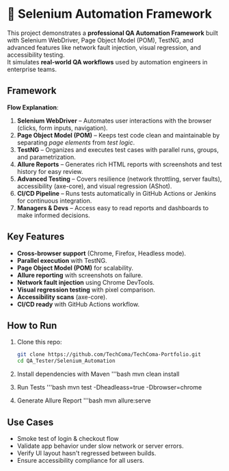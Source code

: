 # 🧪 Selenium Automation Framework

This project demonstrates a **professional QA Automation Framework** built with Selenium WebDriver, Page Object Model (POM), TestNG, and advanced features like network fault injection, visual regression, and accessibility testing.  
It simulates **real-world QA workflows** used by automation engineers in enterprise teams.



## Framework 

**Flow Explanation**:
1. **Selenium WebDriver** – Automates user interactions with the browser (clicks, form inputs, navigation).  
2. **Page Object Model (POM)** – Keeps test code clean and maintainable by separating *page elements* from *test logic*.  
3. **TestNG** – Organizes and executes test cases with parallel runs, groups, and parametrization.  
4. **Allure Reports** – Generates rich HTML reports with screenshots and test history for easy review.  
5. **Advanced Testing** – Covers resilience (network throttling, server faults), accessibility (axe-core), and visual regression (AShot).  
6. **CI/CD Pipeline** – Runs tests automatically in GitHub Actions or Jenkins for continuous integration.  
7. **Managers & Devs** – Access easy to read reports and dashboards to make informed decisions.  



##  Key Features
-  **Cross-browser support** (Chrome, Firefox, Headless mode).  
-  **Parallel execution** with TestNG.  
-  **Page Object Model (POM)** for scalability.  
-  **Allure reporting** with screenshots on failure.  
-  **Network fault injection** using Chrome DevTools.  
-  **Visual regression testing** with pixel comparison.  
-  **Accessibility scans** (axe-core).  
-  **CI/CD ready** with GitHub Actions workflow.  



##  How to Run
1. Clone this repo:
   ```bash
   git clone https://github.com/TechComa/TechComa-Portfolio.git
   cd QA_Tester/Selenium_Automation

2. Install dependencies with Maven
   '''bash
   mvn clean install

3. Run Tests
   '''bash
   mvn test -Dheadleass=true -Dbrowser=chrome

4. Generate Allure Report
   '''bash
   mvn allure:serve

## Use Cases
- Smoke test of login & checkout flow 
- Validate app behavior under slow network or server errors.
- Verify UI layout hasn't regressed between builds.
- Ensure accessibility compliance for all users.
